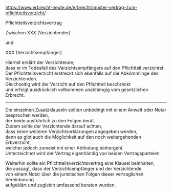 https://www.erbrecht-heute.de/erbrecht/muster-vertrag-zum-pflichtteilsverzicht/

Pflichtteilsverzichtsvertrag

Zwischen
XXX (Verzichtender)

und

XXX (Verzichtsempfänger)

Hiermit erklärt der Verzichtende,  
dass er im Todesfall des Verzichtsempfängers auf den Pflichtteil verzichtet.  
Der Pflichtteilsverzicht erstreckt sich ebenfalls auf die Abkömmlinge des Verzichtenden.  
Gleichzeitig wird der Verzicht auf den Pflichtteil beschränkt  
und erfolgt ausdrücklich vollkommen unabhängig vom gesetzlichen Erbrecht.

---

Die einzelnen Zusatzklauseln sollten unbedingt mit einem Anwalt oder Notar besprochen werden,  
der beide ausführlich zu den Folgen berät.  
Zudem sollte der Verzichtende darauf achten,  
dass keine weiteren Verzichtserklärungen abgegeben werden,  
denn es gibt auch die Möglichkeit auf den noch weitergehenden Erbverzicht,  
welcher jedoch zumeist mit einer Abfindung einhergeht.  
Unterzeichnet wird der Vertrag eigenhändig von beiden Vertragsparteien.

Weiterhin sollte ein Pflichtteilsverzichtsvertrag eine Klausel beinhalten,  
die aussagt, dass der Verzichtsempfänger und der Verzichtende  
von einem Notar über die juristischen Folgen dieser vertraglichen Vereinbarung  
aufgeklärt und zugleich umfassend beraten wurden. 
